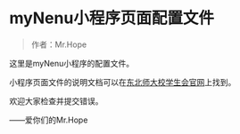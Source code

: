 # myNenu小程序页面配置文件

> 作者：Mr.Hope

这里是myNenu小程序的配置文件。

小程序页面文件的说明文档可以在[东北师大校学生会官网](https://nenuyouth.com/doc/miniProgram/tagList)上找到。

欢迎大家检查并提交错误。

——爱你们的Mr.Hope
